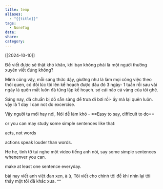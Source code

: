 ```yaml
---
title: temp
aliases:
  - "{{title}}"
tags:
  - NoneTag
date: 
share: 
category:
---
```

[[2024-10-10]]

Để viết được sẽ thật khó khăn, khi bạn không phải là một người thường xuyên viết đúng không?

Mình cũng vậy, mỗi sáng thức dậy, giường như là làm mọi công việc theo thói quen, có đôi lúc tôi lên kế hoạch được đâu đó 3 ngày- 1 tuần rồi  sau vài ngày là quên mất luôn đã từng lập kế hoạch. sợ cái não cá vàng của tôi ghê.

Sáng nay, đã chuẩn bị đồ sẵn sàng để trưa đi bơi rồi- ấy mà lại quên luôn. vậy là 1 day I can not do excercise. 

Vậy người ta mới hay nói, Nói dễ làm khó -  ==Easy to say, difficult to do==

or you can may study some simple sentences like that: 

acts, not words 

actions speak louder than words.

He he, tình tờ tui nghe một video tiếng anh nói, say some simple sentences whenenver you can.


make at least one sentence everyday.



bài nay viết anh việt đan xen, à ừ, Tôi viết cho chính tôi để khi nhìn lại tôi thấy một tôi đã khác xưa. ^^

